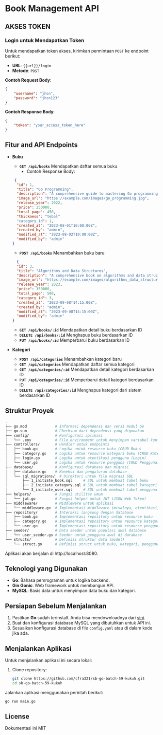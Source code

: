 # Book Management API

## AKSES TOKEN

### Login untuk Mendapatkan Token

Untuk mendapatkan token akses, kirimkan permintaan `POST` ke endpoint berikut:

- **URL**: `{{url}}/login`
- **Metode**: `POST`

**Contoh Request Body**:

```json
{
    "username": "jhon",
    "password": "jhon123"
}
```

**Contoh Response Body**:
```json
{
    "token": "your_access_token_here"
}
```

## Fitur and API Endpoints

- **Buku**
  - **`GET /api/books`**             Mendapatkan daftar semua buku
      - Contoh Response Body:     
  ```json
   {
    "id": 1,
    "title": "Go Programming",
    "description": "A comprehensive guide to mastering Go programming.",
    "image_url": "https://example.com/images/go_programming.jpg",
    "release_year": 2022,
    "price": 250000,
    "total_page": 450,
    "thickness": "tebal"
    "category_id": 1,
    "created_at": "2023-08-01T10:00:00Z",
    "created_by": "admin",
    "modified_at": "2023-08-02T10:00:00Z",
    "modified_by": "admin"
  }
  ```
  - **`POST /api/books`**            Menambahkan buku baru
  ```json
    {
    "id": 3,
    "title": "Algorithms and Data Structures",
    "description": "A comprehensive book on algorithms and data structures for computer science enthusiasts.",
    "image_url": "https://example.com/images/algorithms_data_structures.jpg",
    "release_year": 2023,
    "price": 350000,
    "total_page": 500,
    "category_id": 3,
    "created_at": "2023-09-08T14:15:00Z",
    "created_by": "admin",
    "modified_at": "2023-09-08T14:15:00Z",
    "modified_by": "admin"
  }
  ```
  - **`GET /api/books/:id`**         Mendapatkan detail buku berdasarkan ID
  - **`DELETE /api/books/:id`**      Menghapus buku berdasarkan ID
  - **`PUT /api/books/:id`**         Memperbarui buku berdasarkan ID
  
  
- **Kategori**
  - **`POST /api/categories`**       Menambahkan kategori baru
  - **`GET /api/categories`**        Mendapatkan daftar semua kategori
  - **`GET /api/categories/:id`**    Mendapatkan detail kategori berdasarkan ID
  - **`PUT /api/categories/:id`**    Memperbarui detail kategori berdasarkan ID
  - **`DELETE /api/categories/:id`** Menghapus kategori dari sistem berdasarkan ID

## Struktur Proyek

```bash
.
├── go.mod             # Informasi dependensi dan versi modul Go
├── go.sum             # Checksum dari dependensi yang digunakan
├── config/            # Konfigurasi aplikasi
│   └── .env           # File environment untuk menyimpan variabel konfigurasi
├── controllers/       # Handler untuk endpoints
│   ├── book.go        # Logika untuk resource buku (CRUD Buku)
│   ├── category.go    # Logika untuk resource kategori buku (CRUD Kategori)
│   ├── login.go       # Logika untuk otentikasi pengguna (Login)
│   └── user.go        # Logika untuk resource pengguna (CRUD Pengguna)
├── database/          # Konfigurasi database dan migrasi
│   ├── database.go    # Koneksi dan pengaturan database
│   └── sql_migrations/  # Direktori untuk file migrasi SQL
│       ├── 1_initiate_book.sql     # SQL untuk membuat tabel buku
│       ├── 2_initiate_category.sql # SQL untuk membuat tabel kategori
│       └── 3_initiate_user.sql     # SQL untuk membuat tabel pengguna
├── helpers/           # Fungsi utilitas umum
│   └── jwt.go         # Fungsi helper untuk JWT (JSON Web Token)
├── middleware/        # Middleware untuk aplikasi
│   └── middleware.go  # Implementasi middleware (misalnya, otentikasi, logging)
├── repository/        # Interaksi langsung dengan database
│   ├── book.go        # Implementasi repository untuk resource buku
│   ├── category.go    # Implementasi repository untuk resource kategori
│   └── user.go        # Implementasi repository untuk resource pengguna
├── seeder/            # Data seeder untuk populasi awal database
│   └── user_seeder.go # Seeder untuk pengguna awal di database
└── structs/           # Definisi struktur data (model)
    └── struct.go      # Definisi struct untuk buku, kategori, pengguna, dll.

```

Aplikasi akan berjalan di http://localhost:8080.


  
## Teknologi yang Digunakan

- **Go**: Bahasa pemrograman untuk logika backend.
- **Gin Gonic**: Web framework untuk membangun API.
- **MySQL**: Basis data untuk menyimpan data buku dan kategori.

## Persiapan Sebelum Menjalankan

1. Pastikan **Go** sudah terinstall. Anda bisa mendownloadnya dari [sini](https://golang.org/dl/).
2. Buat dan konfigurasi database MySQL yang dibutuhkan untuk API ini.
3. Sesuaikan konfigurasi database di file `config.yaml` atau di dalam kode jika ada.

## Menjalankan Aplikasi

Untuk menjalankan aplikasi ini secara lokal:

1. Clone repository:
   ```bash
   git clone https://github.com/cfra321/sb-go-batch-59-kukuh.git
   cd sb-go-batch-59-kukuh

Jalankan aplikasi menggunakan perintah berikut:

```bash
go run main.go
```

## License

Dokumentasi ini MIT


